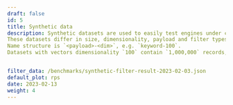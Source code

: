```yaml
---
draft: false
id: 5
title: Synthetic data
description: Synthetic datasets are used to easily test engines under certain conditions.
These datasets differ in size, dimensionality, payload and filter types.
Name structure is `<payload>-<dim>`, e.g. `keyword-100`. 
Datasets with vectors dimensionality `100` contain `1,000,000` records, and those with dim `2048` contain `100,000` records. 


filter_data: /benchmarks/synthetic-filter-result-2023-02-03.json
default_plot: rps
date: 2023-02-13
weight: 4
---
```

